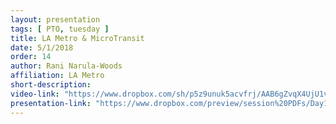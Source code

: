 ```yaml
---
layout: presentation
tags: [ PTO, tuesday ]
title: LA Metro & MicroTransit
date: 5/1/2018
order: 14
author: Rani Narula-Woods
affiliation: LA Metro
short-description:
video-link: "https://www.dropbox.com/sh/p5z9unuk5acvfrj/AAB6gZvqX4UjU1vxLUPOhDgja/Day1/2018-05-01_Cal-ITP_Day1-14.Narula-Woods.mp4"
presentation-link: "https://www.dropbox.com/preview/session%20PDFs/Day1/11.narulawoods_calitp_v2.pdf"
---
```

